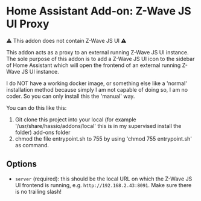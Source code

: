 # Home Assistant Add-on: Z-Wave JS UI Proxy

⚠️ This addon does not contain Z-Wave JS UI ⚠️

This addon acts as a proxy to an external running Z-Wave JS UI instance. 
The sole purpose of this addon is to add a Z-Wave JS UI icon to the sidebar of Home Assistant which will open the frontend of an external running Z-Wave JS UI instance.

I do NOT have a working docker image, or something else like a 'normal' installation method because simply I am not capable of doing so, I am no coder.
So you can only install this the 'manual' way.

You can do this like this:
1. Git clone this project into your local (for example '/usr/share/hassio/addons/local' this is in my supervised install the folder) add-ons folder
2. chmod the file entrypoint.sh to 755 by using 'chmod 755 entrypoint.sh' as command.


## Options

- `server` (required): this should be the local URL on which the Z-Wave JS UI frontend is running, e.g. `http://192.168.2.43:8091`. Make sure there is no trailing slash!